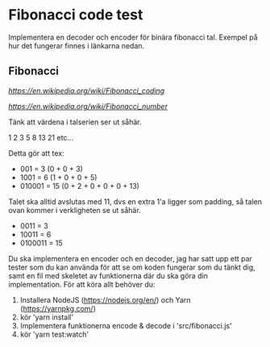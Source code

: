 # Fibonacci code test

Implementera en decoder och encoder för binära fibonacci tal.
Exempel på hur det fungerar finnes i länkarna nedan.

## Fibonacci

_https://en.wikipedia.org/wiki/Fibonacci_coding_

_https://en.wikipedia.org/wiki/Fibonacci_number_

Tänk att värdena i talserien ser ut såhär.

1 2 3 5 8 13 21 etc...

Detta gör att tex:

- 001 = 3 (0 + 0 + 3)
- 1001 = 6 (1 + 0 + 0 + 5)
- 010001 = 15 (0 + 2 + 0 + 0 + 0 + 13)

Talet ska alltid avslutas med 11, dvs en extra 1'a ligger som padding, så talen ovan kommer i verkligheten se ut såhär.

- 0011 = 3
- 10011 = 6
- 0100011 = 15

Du ska implementera en encoder och en decoder, jag har satt upp ett par tester som du kan använda för att se om koden fungerar som du tänkt dig, samt en fil med skeletet av funktionerna där du ska göra din implementation. För att köra allt behöver du:

1. Installera NodeJS (https://nodejs.org/en/) och Yarn (https://yarnpkg.com/)
2. kör 'yarn install'
3. Implementera funktionerna encode & decode i 'src/fibonacci.js'
4. kör 'yarn test:watch'
